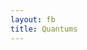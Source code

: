 ```yaml
---
layout: fb
title: Quantums
---
```



<script type="module">
    // Import the functions you need from the SDKs you need
    import { initializeApp } from "https://www.gstatic.com/firebasejs/10.0.0/firebase-app.js";
    // TODO: Add SDKs for Firebase products that you want to use
    // https://firebase.google.com/docs/web/setup#available-libraries
    import { getAuth, signInAnonymously } from "https://www.gstatic.com/firebasejs/10.0.0/firebase-auth.js";
    import { getFirestore, collection, query, where, getDocs, orderBy, limit, doc, getDoc } from "https://www.gstatic.com/firebasejs/10.0.0/firebase-firestore.js";

    // Your web app's Firebase configuration
    const firebaseConfig = {
        apiKey: "AIzaSyCxn4bSSzUO7kXbC0iHF-EXebRUgVPg1yk",
        authDomain: "pdu-dev-1.firebaseapp.com",
        projectId: "pdu-dev-1",
        storageBucket: "pdu-dev-1.appspot.com",
        messagingSenderId: "997806828618",
        appId: "1:997806828618:web:6960b9eb5ff7ef14c18ab3"
    };

    // Initialize Firebase
    const app = initializeApp(firebaseConfig);
    const auth = getAuth(app);
    const db = getFirestore(app);

    signInAnonymously(auth)
    .then(() => {
        // Signed in..
    })
    .catch((error) => {
        const errorCode = error.code;
        const errorMessage = error.message;
        // ...
    });

    async function getUser(addressHex)  {
        const ref = doc(db, "individual", addressHex);
        const docSnapshot = await getDoc(ref);
        if (docSnapshot.exists()) {
            return docSnapshot.data();
        }
        return null;
    }

    async function fetchData() {       
        const q = query(collection(db, "quantum"), where("type", "==", 0), orderBy("seq", "desc"), limit(10))
        const querySnapshot = await getDocs(q);
        var messagesContainer = document.getElementById('messages');
        messagesContainer.innerHTML = '';

        querySnapshot.forEach(async (doc) => {
            // console.log(`${doc.id} => ${doc.data()}`);
            const rcs = doc.data().rcs;
            var qText = ""
            var qImgUrl = ""
            var likeCnt = Math.round(Math.random() * (50 - 10)) + 10;
            var viewCnt = Math.round(Math.random() * (500 - 200)) + 200;

            const user = await getUser(doc.data().address);
            const nickname = user.rp.nickname["data"] || "";
            const selfIntro = user.rp.selfIntro["data"] || "";
            const avatarURL = user.rp.avatarURL["data"] || "";

            for (var i=0; i<rcs.length; i++) {
                var qc = rcs[i];
                if (qc.fmt === 1) {
                    qText = qText + qc.data;
                } else if (qc.fmt === 2) {
                    qImgUrl = qc.data;
                }
            }
 
            if (qImgUrl === "") { 
                //
            } else {
                var messageElement = document.createElement('div');
                messageElement.classList.add('col-sm-6');
                messageElement.classList.add('col-lg-4');

                messageElement.innerHTML =`
              <div class="card card-sm">
                <a href="#" class="d-block"><img src="${qImgUrl}" class="card-img-top"></a>
                <div class="card-body">
                  <div class="d-flex align-items-center">
                    <span class="avatar me-3 rounded" style="background-image: url(${avatarURL})"></span>
                    <div>
                      <div>${nickname}</div>
                      <div class="text-muted">${qText}</div>
                    </div>
                    <div class="ms-auto">
                      <a href="#" class="text-muted">
                        <!-- Download SVG icon from http://tabler-icons.io/i/eye -->
                        <svg xmlns="http://www.w3.org/2000/svg" class="icon" width="24" height="24" viewBox="0 0 24 24" stroke-width="2" stroke="currentColor" fill="none" stroke-linecap="round" stroke-linejoin="round"><path stroke="none" d="M0 0h24v24H0z" fill="none"></path><path d="M10 12a2 2 0 1 0 4 0a2 2 0 0 0 -4 0"></path><path d="M21 12c-2.4 4 -5.4 6 -9 6c-3.6 0 -6.6 -2 -9 -6c2.4 -4 5.4 -6 9 -6c3.6 0 6.6 2 9 6"></path></svg>
                        ${viewCnt}
                      </a>
                      <a href="#" class="ms-3 text-muted">
                          <!-- Download SVG icon from http://tabler-icons.io/i/heart -->
                          <svg xmlns="http://www.w3.org/2000/svg" class="icon icon-filled text-red" width="24" height="24" viewBox="0 0 24 24" stroke-width="2" stroke="currentColor" fill="none" stroke-linecap="round" stroke-linejoin="round"><path stroke="none" d="M0 0h24v24H0z" fill="none"></path><path d="M19.5 12.572l-7.5 7.428l-7.5 -7.428a5 5 0 1 1 7.5 -6.566a5 5 0 1 1 7.5 6.572"></path></svg>
                          ${likeCnt}
                        </a>
                    </div>
                  </div>
                </div>
              </div>`

                messagesContainer.appendChild(messageElement);
            }
        });
    }
    fetchData();

    

</script>


<div class="container-xl">
    <div class="row row-cards" id="messages">
<!-- 这里将显示从Firebase数据库中获取的消息 -->
</div>
</div>


